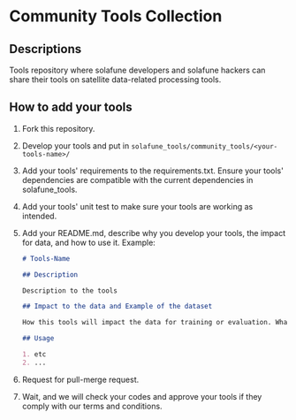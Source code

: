 # Community Tools Collection

## Descriptions

Tools repository where solafune developers and solafune hackers can share their tools on satellite data-related processing tools.

## How to add your tools

1. Fork this repository.
2. Develop your tools and put in `solafune_tools/community_tools/<your-tools-name>/`
3. Add your tools' requirements to the requirements.txt. Ensure your tools' dependencies are compatible with the current dependencies in solafune_tools.
4. Add your tools' unit test to make sure your tools are working as intended.
5. Add your README.md, describe why you develop your tools, the impact for data, and how to use it. Example:

    ```markdown
    # Tools-Name

    ## Description

    Description to the tools

    ## Impact to the data and Example of the dataset

    How this tools will impact the data for training or evaluation. What kind of data might best for this tool

    ## Usage

    1. etc
    2. ...
    ```

6. Request for pull-merge request.
7. Wait, and we will check your codes and approve your tools if they comply with our terms and conditions.
